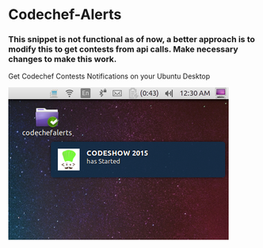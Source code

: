# Codechef-Alerts

### This snippet is not functional as of now, a better approach is to modify this to get contests from api calls. Make necessary changes to make this work.

Get Codechef Contests Notifications on your Ubuntu Desktop


![alt tag](https://github.com/pallavmahamana/Codechef-Alerts/blob/master/Screenshots/codechefalerts.png)
